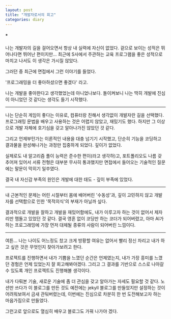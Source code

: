```yaml
---
layout: post
title: "개발자로서의 회고"
categories: diary
---
```


#### *
나는 개발자의 길을 걸어오면서 항상 내 실력에 자신이 없었다. 겉으로 보이는 성적은 뛰어나다면 뛰어난 편이지만... 최근에 S사에서 주관하는 교육 프로그램을 좋은 성적으로 마치고 나서도 이 생각은 가시질 않았다.

그러던 중 최근에 면접에서 그런 이야기를 들었다.

'프로그래밍을 더 좋아하셨으면 좋겠다' 라고.

나는 개발을 좋아한다고 생각했었는데 아니었나보다. 돌이켜보니 나는 딱히 개발에 진심이 아니었던 것 같다는 생각도 들기 시작했다.

-----------------

나는 단순히 게임이 좋다는 이유로, 컴퓨터랑 친해서 생각없이 개발자란 길을 선택했다.
프로그래밍 문법을 배우고 사용하는 것은 어렵지 않았고, 재밌기도 했다.
하지만 그 이상으로 개발 자체에 호기심을 갖고 알아나가진 않았던 것 같다.

그리고 언제부턴가는 이론적인 내용을 대충 넘기기 시작했고, 단순히 기능을 코딩하고 결과물을 완성해나가는 과정만 집중하게 되었다. 깊이가 없었다.

실제로도 내 알고리즘 풀이 능력은 준수한 편이(라고 생각하)고, 포트폴리오도 나름 갖추어져 있어서 서류 전형은 대부분 무사히 통과했지만
면접에서 들어오는 기술적인 질문에는 말문이 막히기 일쑤였다.

결국 내 자신감 부족의 원인은 개발에 대한 태도 - 깊이 부족에 있었다.

------------------

내 근본적인 문제는 어린 시절부터 몸에 배어버린 '수동성'과,
깊이 고민하지 않고 개발자를 선택함으로 인한 '목적의식'의 부재가 아닐까 싶다.

결과적으로 개발을 잘하고 개발을 재밌어함에도,
내가 이루고자 하는 것이 없어서 제자리만 맴돌고 있었던 것 같다.
결국 영혼 없이 코딩만 하는 코더가 되어버렸고, 아마 AI가 하는 프로그래밍에 가장 먼저 대체될 종류의 사람이 되어버린 느낌이다.

------------------

여튼... 나는 나이도 어느정도 찼고 크게 방황할 여유는 없어서 빨리 정신 차리고 내가 하고 싶은 것은 무엇인지 찾아가보려고 한다.

프로젝트를 진행하면서 내가 기쁨을 느꼈던 순간은 언제였는지, 내가 가장 흥미를 느꼈던 경험은 언제 있었는지 잘 회고해봐야겠다.
그리고 그 결과를 기반으로 스스로 나아갈 수 있도록 개인 프로젝트도 진행해볼 생각이다.

내가 다뤄본 기술, 새로운 기술에 좀 더 관심을 갖고 알아가는 자세도 필요할 것 같다.
노션만 쓰다가 이 블로그를 만든 것도 예전에는 jekyll 블로그를 만들었지만 설정하는 것이 어려워보여서 금새 관둬버렸는데, 이번에는 진심으로 차분히 한 번 도전해보고자 하는 마음가짐으로 만들었다.

그런고로 앞으로도 열심히 배우고 블로그도 가꿔 나가야 겠다.